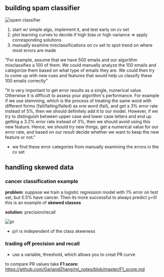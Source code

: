 ## building spam classifier

![spam classifier](https://i.gyazo.com/c4a37936c2f277cb4ea77a27570b1a4a.png)


1. start w/ simple algo, implement it, and test early on cv set
2. plot learning curves to decide if high bias or high variance => apply corresponding solutions
3. manually examine misclassifications on cv set  to spot trend on where most errors are made

"For example, assume that we have 500 emails and our algorithm misclassifies a 100 of them. We could manually analyze the 100 emails and categorize them based on what type of emails they are. We could then try to come up with new cues and features that would help us classify these 100 emails correctly"

"It is very important to get error results as a single, numerical value. Otherwise it is difficult to assess your algorithm's performance. For example if we use stemming, which is the process of treating the same word with different forms (fail/failing/failed) as one word (fail), and get a 3% error rate instead of 5%, then we should definitely add it to our model. However, if we try to distinguish between upper case and lower case letters and end up getting a 3.2% error rate instead of 3%, then we should avoid using this new feature. Hence, we should try new things, get a numerical value for our error rate, and based on our result decide whether we want to keep the new feature or not."
  - we find these error categories from manually examining the errors in the cv set
  
  
## handling skewed data

### cancer classification example

**problem**: suppsoe we train a logistic regression model with 1% error on test set, but 0.5% have cancer. Then its more successful to always predict y=0! this is an example of **skewed classes**

**solution**: precision/recall 

![pr](https://i.gyazo.com/10ce4aaef34464c4c1c492a118fedd79.png)
  - p/r is independent of the class skewness
  
  
### trading off precision and recall
- use a variable, threshold, which allows you to creat PR curve

to compare PR values take **F1 score**: https://github.com/GarlandZhang/ml_notes/blob/master/F1_score.md

